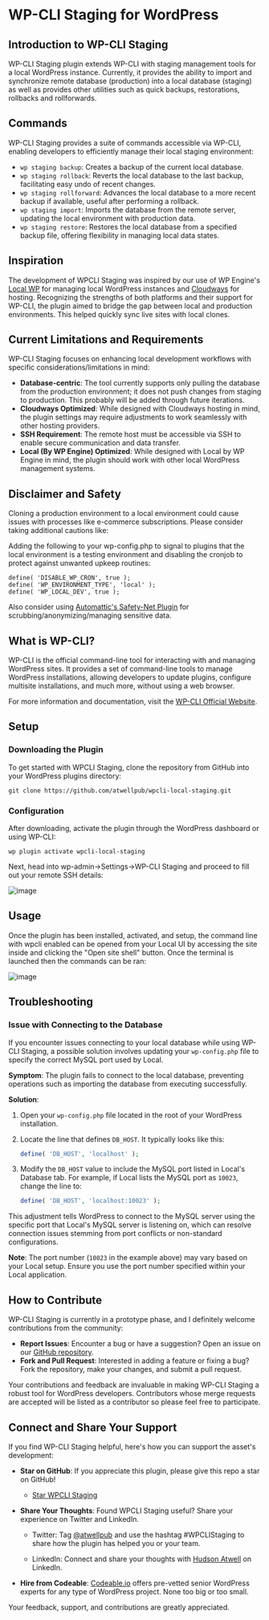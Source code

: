 # WP-CLI Staging for WordPress

## Introduction to WP-CLI Staging

WP-CLI Staging plugin extends WP-CLI with staging management tools for a local WordPress instance. Currently, it provides the ability to import and synchronize remote database (production) into a local database (staging) as well as provides other utilities such as quick backups, restorations, rollbacks and rollforwards.

## Commands

WP-CLI Staging provides a suite of commands accessible via WP-CLI, enabling developers to efficiently manage their local staging environment:

- `wp staging backup`: Creates a backup of the current local database.
- `wp staging rollback`: Reverts the local database to the last backup, facilitating easy undo of recent changes.
- `wp staging rollforward`: Advances the local database to a more recent backup if available, useful after performing a rollback.
- `wp staging import`: Imports the database from the remote server, updating the local environment with production data.
- `wp staging restore`: Restores the local database from a specified backup file, offering flexibility in managing local data states.

## Inspiration

The development of WPCLI Staging was inspired by our use of WP Engine's [Local WP](https://localwp.com/) for managing local WordPress instances and [Cloudways](Cloudways) for hosting. Recognizing the strengths of both platforms and their support for WP-CLI, the plugin aimed to bridge the gap between local and production environments. This helped quickly sync live sites with local clones. 

## Current Limitations and Requirements

WP-CLI Staging focuses on enhancing local development workflows with specific considerations/limitations in mind:

- **Database-centric**: The tool currently supports only pulling the database from the production environment; it does not push changes from staging to production. This probably will be added through future iterations. 
- **Cloudways Optimized**: While designed with Cloudways hosting in mind, the plugin settings may require adjustments to work seamlessly with other hosting providers.
- **SSH Requirement**: The remote host must be accessible via SSH to enable secure communication and data transfer.
- **Local (By WP Engine) Optimized**: While designed with Local by WP Engine in mind, the plugin should work with other local WordPress management systems. 

## Disclaimer and Safety

Cloning a production environment to a local environment could cause issues with processes like e-commerce subscriptions. Please consider taking additional cautions like:

Adding the following to your wp-config.php to signal to plugins that the local environment is a testing environment and disabling the cronjob to protect against unwanted upkeep routines:

```
define( 'DISABLE_WP_CRON', true );
define( 'WP_ENVIRONMENT_TYPE', 'local' );
define( 'WP_LOCAL_DEV', true );
```

Also consider using [Automattic's Safety-Net Plugin](https://github.com/a8cteam51/safety-net) for scrubbing/anonymizing/managing sensitive data.

## What is WP-CLI?

WP-CLI is the official command-line tool for interacting with and managing WordPress sites. It provides a set of command-line tools to manage WordPress installations, allowing developers to update plugins, configure multisite installations, and much more, without using a web browser.

For more information and documentation, visit the [WP-CLI Official Website](https://wp-cli.org/).

## Setup

### Downloading the Plugin

To get started with WPCLI Staging, clone the repository from GitHub into your WordPress plugins directory:

```shell
git clone https://github.com/atwellpub/wpcli-local-staging.git
```

### Configuration

After downloading, activate the plugin through the WordPress dashboard or using WP-CLI:

```shell
wp plugin activate wpcli-local-staging
```

Next, head into wp-admin->Settings->WP-CLI Staging and proceed to fill out your remote SSH details:

![image](https://github.com/atwellpub/wpcli-staging/assets/2002207/3e87c4d0-71b2-4108-98f2-31e74ee31c31)

## Usage 

Once the plugin has been installed, activated, and setup, the command line with wpcli enabled can be opened from your Local UI by accessing the site inside and clicking the "Open site shell" button. Once the terminal is launched then the commands can be ran:

![image](https://github.com/atwellpub/wpcli-staging/assets/2002207/17b36eeb-2980-4886-bfdc-28aaa987e587)


## Troubleshooting

### Issue with Connecting to the Database

If you encounter issues connecting to your local database while using WP-CLI Staging, a possible solution involves updating your `wp-config.php` file to specify the correct MySQL port used by Local.

**Symptom**: The plugin fails to connect to the local database, preventing operations such as importing the database from executing successfully.

**Solution**:
1. Open your `wp-config.php` file located in the root of your WordPress installation.
2. Locate the line that defines `DB_HOST`. It typically looks like this:

   ```php
   define( 'DB_HOST', 'localhost' );
   ```

3. Modify the `DB_HOST` value to include the MySQL port listed in Local's Database tab. For example, if Local lists the MySQL port as `10023`, change the line to:

   ```php
   define( 'DB_HOST', 'localhost:10023' );
   ```

This adjustment tells WordPress to connect to the MySQL server using the specific port that Local's MySQL server is listening on, which can resolve connection issues stemming from port conflicts or non-standard configurations.

**Note**: The port number (`10023` in the example above) may vary based on your Local setup. Ensure you use the port number specified within your Local application.

## How to Contribute

WP-CLI Staging is currently in a prototype phase, and I definitely welcome contributions from the community:

- **Report Issues**: Encounter a bug or have a suggestion? Open an issue on our [GitHub repository](https://github.com/atwellpub/wpcli-local-staging/issues).
- **Fork and Pull Request**: Interested in adding a feature or fixing a bug? Fork the repository, make your changes, and submit a pull request.

Your contributions and feedback are invaluable in making WP-CLI Staging a robust tool for WordPress developers. Contributors whose merge requests are accepted will be listed as a contributor so please feel free to participate.


## Connect and Share Your Support

If you find WP-CLI Staging helpful, here's how you can support the asset's development:

- **Star on GitHub**: If you appreciate this plugin, please give this repo a star on GitHub!
    
    -  [Star WPCLI Staging](https://github.com/atwellpub/wpcli-local-staging)

- **Share Your Thoughts**: Found WPCLI Staging useful? Share your experience on Twitter and LinkedIn.

   - Twitter: Tag [@atwellpub](https://twitter.com/atwellpub) and use the hashtag #WPCLIStaging to share how the plugin has helped you or your team.

   - LinkedIn: Connect and share your thoughts with [Hudson Atwell](https://www.linkedin.com/in/hudson-atwell/) on LinkedIn. 

- **Hire from Codeable**: [Codeable.io](https://codeable.io/?ref=4yHGV) offers pre-vetted senior WordPress experts for any type of WordPress project. None too big or too small.

Your feedback, support, and contributions are greatly appreciated. 

